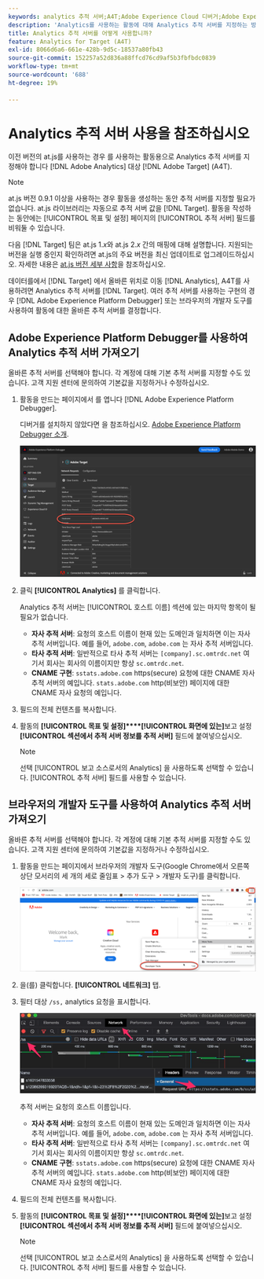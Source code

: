 ```yaml
---
keywords: analytics 추적 서버;A4T;Adobe Experience Cloud 디버거;Adobe Experience Platform 디버거;보고 소스;개발자 도구
description: 'Analytics를 사용하는 활동에 대해 Analytics 추적 서버를 지정하는 방법을 알아봅니다. [!DNL Target] (A4T) 이전 버전의 at.js를 사용하는 경우 '
title: Analytics 추적 서버를 어떻게 사용합니까?
feature: Analytics for Target (A4T)
exl-id: 8066d6a6-661e-428b-9d5c-18537a80fb43
source-git-commit: 152257a52d836a88ffcd76cd9af5b3fbfbdc0839
workflow-type: tm+mt
source-wordcount: '688'
ht-degree: 19%

---
```


# Analytics 추적 서버 사용을 참조하십시오

이전 버전의 at.js를 사용하는 경우 를 사용하는 활동용으로 Analytics 추적 서버를 지정해야 합니다 [!DNL Adobe Analytics] 대상 [!DNL Adobe Target] (A4T).

>[!NOTE]
>
>at.js 버전 0.9.1 이상을 사용하는 경우 활동을 생성하는 동안 추적 서버를 지정할 필요가 없습니다. at.js 라이브러리는 자동으로 추적 서버 값을 [!DNL Target]. 활동을 작성하는 동안에는 [!UICONTROL 목표 및 설정] 페이지의 [!UICONTROL 추적 서버] 필드를 비워둘 수 있습니다.
>
>다음 [!DNL Target] 팀은 at.js 1.*x*&#x200B;와 at.js 2.*x* 간의 매핑에 대해 설명합니다. 지원되는 버전을 실행 중인지 확인하려면 at.js의 주요 버전을 최신 업데이트로 업그레이드하십시오. 자세한 내용은 [at.js 버전 세부 사항](/help/main/c-implementing-target/c-implementing-target-for-client-side-web/target-atjs-versions.md)을 참조하십시오.

데이터를에서 [!DNL Target] 에서 올바른 위치로 이동 [!DNL Analytics], A4T를 사용하려면 Analytics 추적 서버를 [!DNL Target]. 여러 추적 서버를 사용하는 구현의 경우 [!DNL Adobe Experience Platform Debugger] 또는 브라우저의 개발자 도구를 사용하여 활동에 대한 올바른 추적 서버를 결정합니다.

## Adobe Experience Platform Debugger를 사용하여 Analytics 추적 서버 가져오기

올바른 추적 서버를 선택해야 합니다. 각 계정에 대해 기본 추적 서버를 지정할 수도 있습니다. 고객 지원 센터에 문의하여 기본값을 지정하거나 수정하십시오.

1. 활동을 만드는 페이지에서 를 엽니다 [!DNL Adobe Experience Platform Debugger].

   디버거를 설치하지 않았다면 을 참조하십시오. [Adobe Experience Platform Debugger 소개](https://experienceleague.adobe.com/docs/platform-learn/tutorials/data-ingestion/web-sdk/introduction-to-the-experience-platform-debugger.html).

   ![](assets/Screen_DebuggerTrackServ.png)

1. 클릭 **[!UICONTROL Analytics]** 를 클릭합니다.

   Analytics 추적 서버는 [!UICONTROL 호스트 이름] 섹션에 있는 마지막 항목이 될 필요가 없습니다.

   * **자사 추적 서버**: 요청의 호스트 이름이 현재 있는 도메인과 일치하면 이는 자사 추적 서버입니다. 예를 들어, `adobe.com`, `adobe.com` 는 자사 추적 서버입니다.
   * **타사 추적 서버**: 일반적으로 타사 추적 서버는 `[company].sc.omtrdc.net` 여기서 회사는 회사의 이름이지만 항상 `sc.omtrdc.net`.
   * **CNAME 구현**: `sstats.adobe.com` https(secure) 요청에 대한 CNAME 자사 추적 서버의 예입니다. `stats.adobe.com` http(비보안) 페이지에 대한 CNAME 자사 요청의 예입니다.

1.  필드의 전체 컨텐츠를 복사합니다. 

1. 활동의 **[!UICONTROL 목표 및 설정]****[!UICONTROL 화면에 있는]**&#x200B;보고 설정&#x200B;**[!UICONTROL 섹션에서 추적 서버 정보를 추적 서버]** 필드에 붙여넣으십시오.

   >[!NOTE]
   >
   >선택 [!UICONTROL 보고 소스로서의 Analytics] 을 사용하도록 선택할 수 있습니다. [!UICONTROL 추적 서버] 필드를 사용할 수 있습니다.

## 브라우저의 개발자 도구를 사용하여 Analytics 추적 서버 가져오기

올바른 추적 서버를 선택해야 합니다. 각 계정에 대해 기본 추적 서버를 지정할 수도 있습니다. 고객 지원 센터에 문의하여 기본값을 지정하거나 수정하십시오.

1. 활동을 만드는 페이지에서 브라우저의 개발자 도구(Google Chrome에서 오른쪽 상단 모서리의 세 개의 세로 줄임표 > 추가 도구 > 개발자 도구)를 클릭합니다.

   ![Chrome 개발자 도구](/help/main/c-integrating-target-with-mac/a4t/assets/chrome-dev-tools.png)

1. 을(를) 클릭합니다. **[!UICONTROL 네트워크]** 탭.

1. 필터 대상 `/ss,` analytics 요청을 표시합니다.

   ![/ss 검색을 사용하는 Chrome 개발자 도구](/help/main/c-integrating-target-with-mac/a4t/assets/chrome-search.png)

   추적 서버는 요청의 호스트 이름입니다.

   * **자사 추적 서버**: 요청의 호스트 이름이 현재 있는 도메인과 일치하면 이는 자사 추적 서버입니다. 예를 들어, `adobe.com`, `adobe.com` 는 자사 추적 서버입니다.
   * **타사 추적 서버**: 일반적으로 타사 추적 서버는 `[company].sc.omtrdc.net` 여기서 회사는 회사의 이름이지만 항상 `sc.omtrdc.net`.
   * **CNAME 구현**: `sstats.adobe.com` https(secure) 요청에 대한 CNAME 자사 추적 서버의 예입니다. `stats.adobe.com` http(비보안) 페이지에 대한 CNAME 자사 요청의 예입니다.

1.  필드의 전체 컨텐츠를 복사합니다. 

1. 활동의 **[!UICONTROL 목표 및 설정]****[!UICONTROL 화면에 있는]**&#x200B;보고 설정&#x200B;**[!UICONTROL 섹션에서 추적 서버 정보를 추적 서버]** 필드에 붙여넣으십시오.

   >[!NOTE]
   >
   >선택 [!UICONTROL 보고 소스로서의 Analytics] 을 사용하도록 선택할 수 있습니다. [!UICONTROL 추적 서버] 필드를 사용할 수 있습니다.
